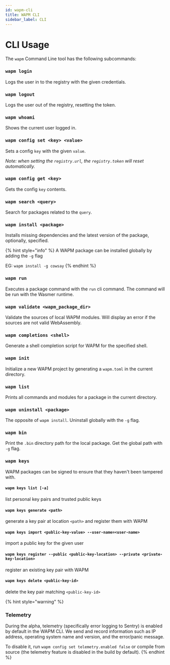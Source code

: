 ```yaml
---
id: wapm-cli
title: WAPM CLI
sidebar_label: CLI
---
```


# CLI Usage

The `wapm` Command Line tool has the following subcommands:

### `wapm login`

Logs the user in to the registry with the given credentials.

### `wapm logout`

Logs the user out of the registry, resetting the token.

### `wapm whoami`

Shows the current user logged in.

### `wapm config set <key> <value>`

Sets a config `key` with the given `value`.

_Note: when setting the `registry.url`, the `registry.token` will reset automatically._

### `wapm config get <key>`

Gets the config `key` contents.

### `wapm search <query>`

Search for packages related to the `query`.

### `wapm install <package>`

Installs missing dependencies and the latest version of the package, optionally, specified.

{% hint style="info" %}
A WAPM package can be installed globally by adding the `-g` flag

 EG: `wapm install -g cowsay`
{% endhint %}

### `wapm run`

Executes a package command with the `run` cli command. The command will be run with the Wasmer runtime.

### `wapm validate <wapm_package_dir>`

Validate the sources of local WAPM modules. Will display an error if the sources are not valid WebAssembly.

### `wapm completions <shell>`

Generate a shell completion script for WAPM for the specified shell.

### `wapm init`

Initialize a new WAPM project by generating a `wapm.toml` in the current directory.

### `wapm list`

Prints all commands and modules for a package in the current directory.

### `wapm uninstall <package>`

The opposite of `wapm install`. Uninstall globally with the `-g` flag.

### `wapm bin`

Print the `.bin` directory path for the local package. Get the global path with `-g` flag.

### `wapm keys`

WAPM packages can be signed to ensure that they haven't been tampered with.

#### `wapm keys list [-a]`

list personal key pairs and trusted public keys

#### `wapm keys generate <path>`

generate a key pair at location `<path>` and register them with WAPM

#### `wapm keys import <public-key-value> --user-name=<user-name>`

import a public key for the given user

#### `wapm keys register --public <public-key-location> --private <private-key-location>`

register an existing key pair with WAPM

#### `wapm keys delete <public-key-id>`

delete the key pair matching `<public-key-id>`

{% hint style="warning" %}
### Telemetry

During the alpha, telemetry \(specifically error logging to Sentry\) is enabled by default in the WAPM CLI. We send and record information such as IP address, operating system name and version, and the error/panic message.

To disable it, run `wapm config set telemetry.enabled false` or compile from source \(the telemetry feature is disabled in the build by default\).
{% endhint %}

